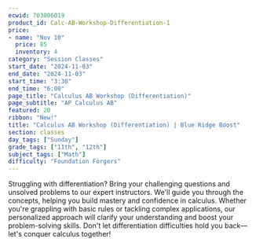 ```yaml
---
ecwid: 703006019
product_id: Calc-AB-Workshop-Differentiation-1
price:
- name: "Nov 10"
  price: 85
  inventory: 4
category: "Session Classes"
start_date: "2024-11-03"
end_date: "2024-11-03"
start_time: "3:30"
end_time: "6:00"
page_title: "Calculus AB Workshop (Differentiation)"
page_subtitle: "AP Calculus AB"
featured: 20
ribbon: "New!"
title: "Calculus AB Workshop (Differentiation) | Blue Ridge Boost"
section: classes
day_tags: ["Sunday"]
grade_tags: ["11th", "12th"]
subject_tags: ["Math"]
difficulty: "Foundation Forgers"
---
```

<p>
  Struggling with differentiation? Bring your challenging questions and unsolved problems to our expert instructors. We'll guide you through the concepts, helping you build mastery and confidence in calculus. Whether you're grappling with basic rules or tackling complex applications, our personalized approach will clarify your understanding and boost your problem-solving skills. Don't let differentiation difficulties hold you back—let's conquer calculus together!
</p>
